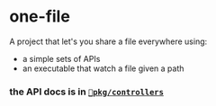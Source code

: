# one-file

A project that let's you share a file everywhere using:
- a simple sets of APIs
- an executable that watch a file given a path

### the API docs is in  [`📁pkg/controllers`](./pkg/controllers/)
